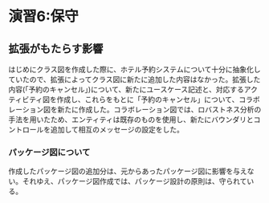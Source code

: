 # 演習6:保守

## 拡張がもたらす影響
はじめにクラス図を作成した際に、ホテル予約システムについて十分に抽象化していたので、拡張によってクラス図に新たに追加した内容はなかった。拡張した内容(「予約のキャンセル」)について、新たにユースケース記述と、対応するアクティビティ図を作成し、これらをもとに「予約のキャンセル」について、コラボレーション図を新たに作成した。コラボレーション図では、ロバストネス分析の手法を用いたため、エンティティは既存のものを使用し、新たにバウンダリとコントロールを追加して相互のメッセージの設定をした。

### パッケージ図について
作成したパッケージ図の追加分は、元からあったパッケージ図に影響を与えない。それゆえ、パッケージ図作成では、パッケージ設計の原則は、守られている。
